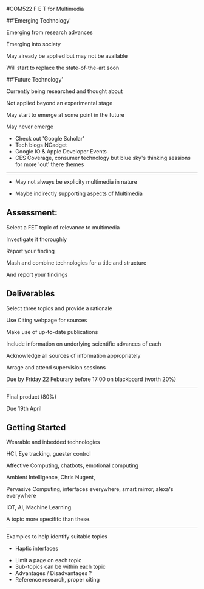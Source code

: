 #COM522 F E T for Multimedia 

##'Emerging Technology'

Emerging from research advances 

Emerging into society 

May already be applied but may not be available 

Will start to replace the state-of-the-art soon 

##'Future Technology' 

Currently being researched and thought about 

Not applied beyond an experimental stage 

May start to emerge at some point in the future 

May never emerge 

* Check out 'Google Scholar' 
* Tech blogs NGadget 
* Google IO & Apple Developer Events 
* CES Coverage, consumer technology but blue sky's thinking sessions for more 'out' there themes 

---

* May not always be explicity multimedia in nature 

* Maybe indirectly supporting aspects of Multimedia 


## Assessment: 

Select a FET topic of relevance to multimedia 

Investigate it thoroughly 

Report your finding 

Mash and combine technologies for a title and structure 

And report your findings 

## Deliverables 

Select three topics and provide a rationale 

Use Citing webpage for sources 

Make use of up-to-date publications 

Include information on underlying scientific advances of each 

Acknowledge all sources of information appropriately 

Arrage and attend supervision sessions 

Due by Friday 22 Feburary before 17:00 on blackboard (worth 20%)

---

Final product (80%) 

Due 19th April 



## Getting Started 

Wearable and inbedded technologies 

HCI, Eye tracking, guester control 

Affective Computing, chatbots, emotional computing

Ambient Intelligence, Chris Nugent, 

Pervasive Computing, interfaces everywhere, smart mirror, alexa's everywhere 

IOT, AI, Machine Learning. 

A topic more specififc than these.


---


Examples to help identify suitable topics 

* Haptic interfaces 

- Limit a page on each topic 
- Sub-topics can be within each topic 
- Advantages / Disadvantages ?
- Reference research, proper citing 

